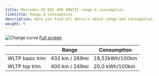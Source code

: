 ```yaml
---
title: Mercedes-EQ EQC 400 4MATIC range & consumption
linktitle: Range & Consumption
description: Here you find all details about range and consumption.
weight: 9
---
```

<!-- markdownlint-disable MD033 -->
![Charge curve](../range.svg  "Range information")
[Full screen](../range.svg)

| | Range  | Consumption  |
|----|-----|------|
| WLTP basic trim | 432 km / 268mi |18,52kWh/100km | 
| WLTP top trim | 400 km / 249mi | 20,0 kWh/100km | 
